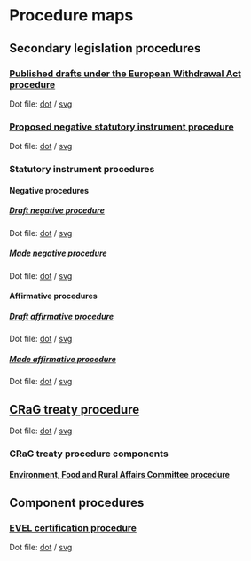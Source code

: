 # Procedure maps

## Secondary legislation procedures

### [Published drafts under the European Withdrawal Act procedure](secondary-legislation/published-drafts-under-euwa/published-drafts-under-euwa.pdf)

Dot file: [dot](secondary-legislation/published-drafts-under-euwa/dot.dot) / [svg](secondary-legislation/published-drafts-under-euwa/dot.svg)

### [Proposed negative statutory instrument procedure](secondary-legislation/proposed-negative-sis/proposed-negative-sis.pdf)

Dot file: [dot](secondary-legislation/proposed-negative-sis/dot.dot) / [svg](secondary-legislation/proposed-negative-sis/dot.dot)

### Statutory instrument procedures

#### Negative procedures

##### [Draft negative procedure](secondary-legislation/statutory-instruments/negative-procedures/draft/draft-negative.pdf)

Dot file: [dot](secondary-legislation/statutory-instruments/negative-procedures/draft/dot.dot) / [svg](secondary-legislation/statutory-instruments/negative-procedures/draft/dot.svg)

##### [Made negative procedure](secondary-legislation/statutory-instruments/negative-procedures/made/made-negative.pdf)

Dot file: [dot](secondary-legislation/statutory-instruments/negative-procedures/made/dot.dot) / [svg](secondary-legislation/statutory-instruments/negative-procedures/made/dot.svg)

#### Affirmative procedures

##### [Draft affirmative procedure](secondary-legislation/statutory-instruments/affirmative-procedures/draft/draft-affirmative.pdf)

Dot file: [dot](secondary-legislation/statutory-instruments/affirmative-procedures/draft/dot.dot) / [svg](secondary-legislation/statutory-instruments/affirmative-procedures/draft/dot.svg)

##### [Made affirmative procedure](secondary-legislation/statutory-instruments/affirmative-procedures/made/made-affirmative.pdf)

Dot file: [dot](secondary-legislation/statutory-instruments/affirmative-procedures/made/dot.dot) / [svg](secondary-legislation/statutory-instruments/affirmative-procedures/made/dot.svg)

## [CRaG treaty procedure](crag-treaties/crag-treaties.pdf)

Dot file: [dot](crag-treaties/dot.dot) / [svg](crag-treaties/dot.svg)

### CRaG treaty procedure components

#### [Environment, Food and Rural Affairs Committee procedure](crag-treaties/components/efra/efra.pdf)

## Component procedures

### [EVEL certification procedure](components/evel-certification/evel-certification.pdf)

Dot file: [dot](components/evel-certification/dot.dot) / [svg](components/evel-certification/dot.svg)